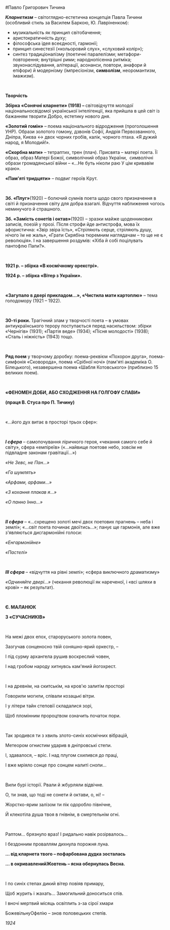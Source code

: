 #Павло Григорович Тичина

<p><strong><em>Кларнетизм</em></strong><em><span style="font-weight: 400;"> &ndash; </span></em><span style="font-weight: 400;">світоглядно-естетична концепція Павла Тичини (особливий стиль за Василем Баркою, Ю. Лавріненком):</span></p>
<ul>
<li style="font-weight: 400;"><span style="font-weight: 400;">музикальність як принцип світобачення;</span></li>
<li style="font-weight: 400;"><span style="font-weight: 400;">аристократичність духу;</span></li>
<li style="font-weight: 400;"><span style="font-weight: 400;">філософська ідея всеєдності, гармонії;</span></li>
<li style="font-weight: 400;"><span style="font-weight: 400;">принцип синестезії (&laquo;кольоровий слух&raquo;, &laquo;слуховий колір&raquo;);</span></li>
<li style="font-weight: 400;"><span style="font-weight: 400;"> синтез традиціоналізму (поетичні паралелізми; метафори-повторення; внутрішні рими; народнопісенна ритміка; звуконаслідування, алітерації, асонанси, повтори, анафори й епіфори) й модернізму (імпресіонізм, </span><strong>символізм</strong><span style="font-weight: 400;">, неоромантизм, імажизм).</span></li>
</ul>
<p>&nbsp;</p>
<p><strong>Творчість</strong></p>
<p><strong>Збірка &laquo;Сонячні кларнети&raquo; (1918) &ndash; </strong><span style="font-weight: 400;">світовідчуття молодої національносвідомої української інтелігенції, яка прийшла в цей світ із бажанням творити Добро, естетику нового дня.</span></p>
<p><strong>&laquo;Золотий гомін&raquo; </strong><span style="font-weight: 400;">&ndash; поема національного відродження (проголошення УНР). Образи золотого гомону, дзвонів Софії, Андрія Первозванного, Дніпра, Києва &harr; двох чорних гробів, калік, чорного птаха. </span><span style="font-weight: 400;">&laquo;Я дужий народ, я Молодий!&raquo;.</span></p>
<p><strong>&laquo;Скорбна мати&raquo;</strong><span style="font-weight: 400;"> &ndash; тетраптих, трен (плач). Присвята &ndash; матері поета. Її образ, образ Матері Божої, символічний образ України, &nbsp;символічні образи громадянської війни &ndash; &laquo;&hellip;Не буть ніколи раю У цім кривавім краю&raquo;.</span></p>
<p><strong>&laquo;Пам'яті тридцяти&raquo;</strong><span style="font-weight: 400;"> &ndash; подвиг героїв Крут.</span></p>
<p>&nbsp;</p>
<p><strong>Зб. &laquo;Плуг&raquo;</strong><span style="font-weight: 400;">(1920) &ndash; болючий сумнів поета щодо свого призначення в світі й призначення світу для добра взагалі. Відчуття наближення чогось неминучого й страшного.</span></p>
<p><strong>Зб. &laquo;Замість сонетів і октав&raquo;</strong><span style="font-weight: 400;">(1920) &ndash; зразки майже щоденникових записів, поезій у прозі. Після строфи йде антистрофа, мова їх афористична: &laquo;Звір звіра їсть&raquo;, &laquo;Стріляють серце, стріляють душу, нічого їм не жаль&raquo;, &laquo;Грати Скрябіна тюремним наглядачам &ndash; то ще не є революція&raquo;. І </span><span style="font-weight: 400;">на завершення роздумів</span><span style="font-weight: 400;">: &laquo;Хіба й собі поцілувать пантофлю Папи?&raquo;.</span></p>
<p>&nbsp;</p>
<p><strong>1921 р. &ndash; збірка &laquo;В космічному орекстрі&raquo;.</strong></p>
<p><strong>1924 р. &ndash; збірка &laquo;Вітер з України&raquo;.</strong></p>
<p>&nbsp;</p>
<p><strong>&laquo;Загупало в двері прикладом&hellip;&raquo;, &laquo;Чистила мати картоплю&raquo;</strong><span style="font-weight: 400;"> &ndash; тема голодомору (1921 &ndash; 1922).</span></p>
<p>&nbsp;</p>
<p><strong>30-ті роки. </strong><span style="font-weight: 400;">Трагічний злам у творчості поета &ndash; в умовах антиукраїнського терору поступається перед насильством: збірки &laquo;Чернігів&raquo; (1931); &laquo;Партія веде&raquo; (1934); &laquo;Пісня молодості&raquo; (1938); &laquo;Сталь і ніжність&raquo; (1943) тощо.</span></p>
<p>&nbsp;</p>
<p><strong>Ряд поем</strong><span style="font-weight: 400;"> у творчому доробку: поема-реквієм &laquo;Похорон друга&raquo;, поема-симфонія &laquo;Сковорода&raquo;, поема &laquo;Срібної ночі&raquo; (пам'яті академіка О. Білецького), незавершена поема &laquo;Шабля Котовського&raquo; (приблизно 15 великих поем).</span></p>
<p>&nbsp;</p>
<p><strong> &laquo;ФЕНОМЕН ДОБИ, АБО СХОДЖЕННЯ НА ГОЛГОФУ СЛАВИ&raquo; </strong></p>
<p><strong>(праця В. Стуса про П. Тичину)</strong></p>
<p>&nbsp;</p>
<p><span style="font-weight: 400;">&laquo;&hellip;його дух витає в просторі трьох сфер&raquo;:</span></p>
<p>&nbsp;</p>
<p><strong><em>І сфера</em></strong><span style="font-weight: 400;"> &ndash; самопочування ліричного героя, &laquo;чекання самого себе й світу&raquo;, сфера &laquo;емпіреїв&raquo; (&laquo;&hellip;найвище поетове небо, зовсім не підвладне законам гравітації&hellip;&raquo;)</span></p>
<p><em><span style="font-weight: 400;">&laquo;Не Зевс, не Пан&hellip;&raquo;</span></em></p>
<p><em><span style="font-weight: 400;">&laquo;Га шумлять&raquo;</span></em></p>
<p><em><span style="font-weight: 400;">&laquo;Арфами, арфами&hellip;&raquo;</span></em></p>
<p><em><span style="font-weight: 400;">&laquo;З кохання плакав я&hellip;&raquo;</span></em></p>
<p><em><span style="font-weight: 400;">&laquo;О панно Інно&hellip;&raquo;</span></em></p>
<p>&nbsp;</p>
<p><strong><em>ІІ сфера</em></strong><span style="font-weight: 400;"> &ndash; &laquo;&hellip;схрещено золоті мечі двох поетових прагнень &ndash; неба і землі&raquo;; &laquo;&hellip;світ поета починає двоїтись&hellip;&raquo;; панує ще гармонія, але вже з'являються дисгармонійні голоси:</span></p>
<p><em><span style="font-weight: 400;"> &laquo;Енгармонійне&raquo;</span></em></p>
<p><em><span style="font-weight: 400;">&laquo;Пастелі&raquo;</span></em></p>
<p>&nbsp;</p>
<p><strong><em>ІІІ сфера</em></strong><span style="font-weight: 400;"> &ndash; &laquo;відчуття на рівні землі&raquo;; &laquo;сфера виключного драматизму&raquo;</span></p>
<p><em><span style="font-weight: 400;">&laquo;Одчиняйте двері&hellip;&raquo;</span></em><span style="font-weight: 400;"> (чекання революції як нареченої, і &laquo;всі шляхи в крові&raquo; &ndash; як результат).</span></p>
<p>&nbsp;</p>
<p><strong>Є. МАЛАНЮК</strong></p>
<p><strong>З &laquo;СУЧАСНИКІВ&raquo;</strong></p>
<p>&nbsp;</p>
<p><span style="font-weight: 400;">На межі двох епох, староруського золота повен,</span></p>
<p><span style="font-weight: 400;">Зазгучав сонценосно твій соняшно-ярий оркестр, &ndash;</span></p>
<p><span style="font-weight: 400;">І під сурму архангела рушив воскреслий човен,</span></p>
<p><span style="font-weight: 400;">І над гробом народу хитнувсь кам'яний йогохрест.</span></p>
<p>&nbsp;</p>
<p><span style="font-weight: 400;">І на древнім, на скитськім, на кров'ю залитім просторі</span></p>
<p><span style="font-weight: 400;">Говорили могили, співали козацькі вітри.</span></p>
<p><span style="font-weight: 400;">І у літери тайн степовії складалися зорі,</span></p>
<p><span style="font-weight: 400;">Щоб пломінним пророцтвом означить початок пори.</span></p>
<p>&nbsp;</p>
<p><span style="font-weight: 400;">Так зродився ти з хвиль злото-синіх космічних вібрацій,</span></p>
<p><span style="font-weight: 400;">Метеором огнистим ударив в дніпровські степи.</span></p>
<p><span style="font-weight: 400;">І, здавалося, &ndash; вріс. І над плугом схилився до праці,</span></p>
<p><span style="font-weight: 400;">І вже мріяло сонце про сонцем налиті снопи&hellip;</span></p>
<p>&nbsp;</p>
<p><span style="font-weight: 400;">Вили бурі історії. Рвали й жбурляли відвічне.</span></p>
<p><span style="font-weight: 400;">О, ти знав, що тоді не сонети й октави, о, ні! &ndash;</span></p>
<p><span style="font-weight: 400;">Жорстко-ярим залізом ти пік одоробло північне,</span></p>
<p><span style="font-weight: 400;">Й клекотіла душа твоя в гнівнім, в смертельнім огні.</span></p>
<p>&nbsp;</p>
<p><span style="font-weight: 400;">Раптом&hellip; брязнуло враз! І ридально навік розірвалось&hellip;</span></p>
<p><span style="font-weight: 400;">І бездонним проваллям дихнула порожня луна.</span></p>
<p><strong>&hellip; від кларнета твого &ndash; пофарбована дудка зосталась</strong></p>
<p><strong>&hellip; в окривавленийЖовтень &ndash; ясна обернулась Весна.</strong></p>
<p>&nbsp;</p>
<p><span style="font-weight: 400;">І по синіх степах дикий вітер повіяв примару,</span></p>
<p><span style="font-weight: 400;">Щоб журить і жахать&hellip; Замогильний доноситься спів.</span></p>
<p><span style="font-weight: 400;">І вночі мертвий місяць освітлить з-за сірої хмари</span></p>
<p><span style="font-weight: 400;">БожевільнуОфелію &ndash; знов половецьких степів.</span></p>
<p><em><span style="font-weight: 400;">1924</span></em></p>
